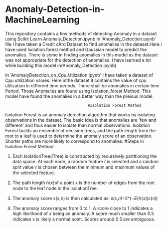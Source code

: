 # Anomaly-Detection-in-MachineLearning
This repository contains a few methods of detecting Anomaly in a dataset using Scikit Learn
Anomaly_Detection.ipynb
In 'Anomaly_Detection.ipynb' file I have taken a Credit cArd Dataset to find anomalies in the dataset.Here i have used Isolation forest method and Gaussian model to predict the anomalies. There is some in finding anomalies in this model as the dataset was not appropriate for the detection of anomalies.
I have learned a lot while building this model in(Anomaly_Detection.ipynb)

In 'AnomalyDetection_on_Cpu_Utlization.ipynb' I have taken a dataset of Cpu utilization values. Here inthe dataset it contains the value of cpu utilization in different time periods. There shall be anomalies in certain time Period. Those Anomalies are found using Isolation_forest Method.
This model have found the anomalies in a better way than the preious model.

                                         #Isolation Forest Method
Isolation Forest is an anomaly detection algorithm that works by isolating observations in the dataset. The basic idea is that anomalies are 'few and different' and thus easier to isolate than normal observations. Isolation Forest builds an ensemble of decision trees, and the path length from the root to a leaf is used to determine the anomaly score of an observation. Shorter paths are more likely to correspond to anomalies.
                                       #Steps in Isolation Forest Method
1. Each IsolationTree(iTree) is constructed by recursively partitioning the data space. At each node, a random feature 𝑓 is selected and a 
   random split value 𝑣 is chosen between the minimum and maximum values of the selected feature.
2. The path length ℎ(𝑥)of a point x is the number of edges from the root node to the leaf node in the isolationTree.
3. The anomaly score 
          s(x,n) is then calculated as: 𝑠(𝑥,𝑛)=2^(−𝐸(ℎ(𝑥))𝑐(𝑛))

4. The anomaly score ranges from 0 to 1.
   A score close to 1 indicates a high likelihood of 𝑥 being an anomaly.
   A score much smaller than 0.5 indicates x is likely a normal point.
   Scores around 0.5 are ambiguous.

​
 
 

